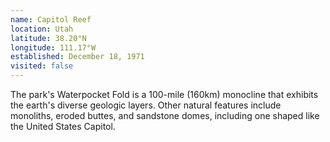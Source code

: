 ```yaml
---
name: Capitol Reef
location: Utah
latitude: 38.20°N
longitude: 111.17°W
established: December 18, 1971
visited: false
---
```


The park's Waterpocket Fold is a 100-mile (160km) monocline that exhibits the earth's diverse geologic layers. Other natural features include monoliths, eroded buttes, and sandstone domes, including one shaped like the United States Capitol.

